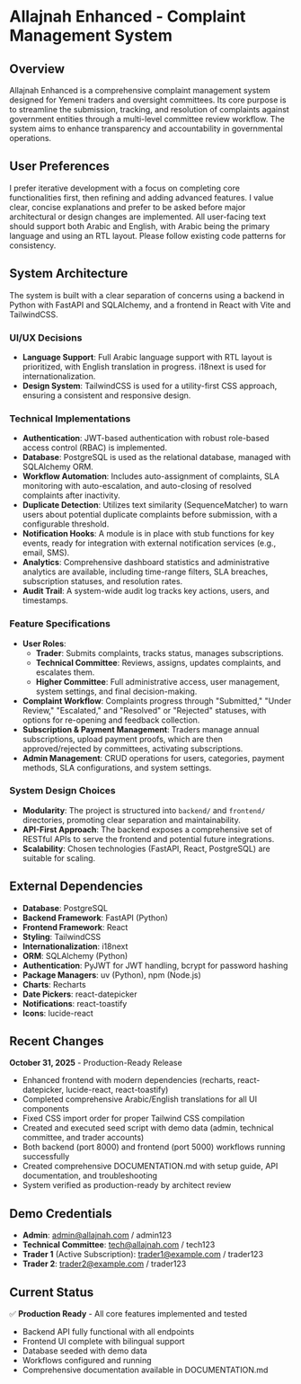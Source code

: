 # Allajnah Enhanced - Complaint Management System

## Overview
Allajnah Enhanced is a comprehensive complaint management system designed for Yemeni traders and oversight committees. Its core purpose is to streamline the submission, tracking, and resolution of complaints against government entities through a multi-level committee review workflow. The system aims to enhance transparency and accountability in governmental operations.

## User Preferences
I prefer iterative development with a focus on completing core functionalities first, then refining and adding advanced features. I value clear, concise explanations and prefer to be asked before major architectural or design changes are implemented. All user-facing text should support both Arabic and English, with Arabic being the primary language and using an RTL layout. Please follow existing code patterns for consistency.

## System Architecture
The system is built with a clear separation of concerns using a backend in Python with FastAPI and SQLAlchemy, and a frontend in React with Vite and TailwindCSS.

### UI/UX Decisions
-   **Language Support**: Full Arabic language support with RTL layout is prioritized, with English translation in progress. i18next is used for internationalization.
-   **Design System**: TailwindCSS is used for a utility-first CSS approach, ensuring a consistent and responsive design.

### Technical Implementations
-   **Authentication**: JWT-based authentication with robust role-based access control (RBAC) is implemented.
-   **Database**: PostgreSQL is used as the relational database, managed with SQLAlchemy ORM.
-   **Workflow Automation**: Includes auto-assignment of complaints, SLA monitoring with auto-escalation, and auto-closing of resolved complaints after inactivity.
-   **Duplicate Detection**: Utilizes text similarity (SequenceMatcher) to warn users about potential duplicate complaints before submission, with a configurable threshold.
-   **Notification Hooks**: A module is in place with stub functions for key events, ready for integration with external notification services (e.g., email, SMS).
-   **Analytics**: Comprehensive dashboard statistics and administrative analytics are available, including time-range filters, SLA breaches, subscription statuses, and resolution rates.
-   **Audit Trail**: A system-wide audit log tracks key actions, users, and timestamps.

### Feature Specifications
-   **User Roles**:
    -   **Trader**: Submits complaints, tracks status, manages subscriptions.
    -   **Technical Committee**: Reviews, assigns, updates complaints, and escalates them.
    -   **Higher Committee**: Full administrative access, user management, system settings, and final decision-making.
-   **Complaint Workflow**: Complaints progress through "Submitted," "Under Review," "Escalated," and "Resolved" or "Rejected" statuses, with options for re-opening and feedback collection.
-   **Subscription & Payment Management**: Traders manage annual subscriptions, upload payment proofs, which are then approved/rejected by committees, activating subscriptions.
-   **Admin Management**: CRUD operations for users, categories, payment methods, SLA configurations, and system settings.

### System Design Choices
-   **Modularity**: The project is structured into `backend/` and `frontend/` directories, promoting clear separation and maintainability.
-   **API-First Approach**: The backend exposes a comprehensive set of RESTful APIs to serve the frontend and potential future integrations.
-   **Scalability**: Chosen technologies (FastAPI, React, PostgreSQL) are suitable for scaling.

## External Dependencies
-   **Database**: PostgreSQL
-   **Backend Framework**: FastAPI (Python)
-   **Frontend Framework**: React
-   **Styling**: TailwindCSS
-   **Internationalization**: i18next
-   **ORM**: SQLAlchemy (Python)
-   **Authentication**: PyJWT for JWT handling, bcrypt for password hashing
-   **Package Managers**: uv (Python), npm (Node.js)
-   **Charts**: Recharts
-   **Date Pickers**: react-datepicker
-   **Notifications**: react-toastify
-   **Icons**: lucide-react

## Recent Changes
**October 31, 2025** - Production-Ready Release
-   Enhanced frontend with modern dependencies (recharts, react-datepicker, lucide-react, react-toastify)
-   Completed comprehensive Arabic/English translations for all UI components
-   Fixed CSS import order for proper Tailwind CSS compilation
-   Created and executed seed script with demo data (admin, technical committee, and trader accounts)
-   Both backend (port 8000) and frontend (port 5000) workflows running successfully
-   Created comprehensive DOCUMENTATION.md with setup guide, API documentation, and troubleshooting
-   System verified as production-ready by architect review

## Demo Credentials
-   **Admin**: admin@allajnah.com / admin123
-   **Technical Committee**: tech@allajnah.com / tech123
-   **Trader 1** (Active Subscription): trader1@example.com / trader123
-   **Trader 2**: trader2@example.com / trader123

## Current Status
✅ **Production Ready** - All core features implemented and tested
-   Backend API fully functional with all endpoints
-   Frontend UI complete with bilingual support
-   Database seeded with demo data
-   Workflows configured and running
-   Comprehensive documentation available in DOCUMENTATION.md